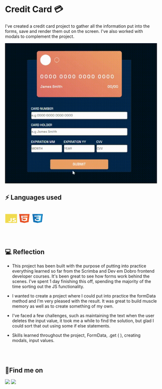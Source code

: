 # Credit Card 💳
I've created a credit card project to gather all the information put into the forms, save and render them out on the screen. I've also worked with modals to complement the project.

[<img src="images\credit-card.gif">](https://alansouza7.github.io/credit-card/)


## ⚡ Languages used

<div style="display: inline_block"><br>
  <img align="center" alt="Js" height="30" width="40" src="https://raw.githubusercontent.com/devicons/devicon/master/icons/javascript/javascript-plain.svg">
  <img align="center" alt="HTML" height="30" width="40" src="https://raw.githubusercontent.com/devicons/devicon/master/icons/html5/html5-original.svg">
  <img align="center" alt="CSS" height="30" width="40" src="https://raw.githubusercontent.com/devicons/devicon/master/icons/css3/css3-original.svg">
</div>

<br>
<br>
<br>

## 💻 Reflection

- This project has been built with the purpose of putting into practice everything learned so far from the Scrimba and Dev em Dobro frontend developer courses. It's been great to see how forms work behind the scenes. I've spent 1 day finishing this off, spending the majority of the time sorting out the JS functionality. 

- I wanted to create a project where I could put into practice the formData method and I'm very pleased with the result. It was great to build muscle memory as well as to create something of my own.

- I've faced a few challenges, such as maintaining the text when the user deletes the input value, it took me a while to find the solution, but glad I could sort that out using some if else statements.

- Skills learned throughout the project, FormData, .get ( ), creating modals, input values.

<br>
<br>

## 📸Find me on

 <a href="https://instagram.com/alansouzaa7" target="_blank"><img src="https://img.shields.io/badge/-Instagram-%23E4405F?style=for-the-badge&logo=instagram&logoColor=white" target="_blank"></a>
<a href="https://www.linkedin.com/in/alan-souza-uk/" target="_blank"><img src="https://img.shields.io/badge/-LinkedIn-%230077B5?style=for-the-badge&logo=linkedin&logoColor=white" target="_blank"></a>
